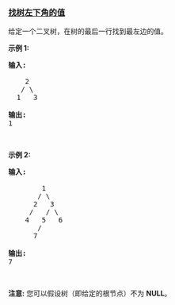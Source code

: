### [找树左下角的值](https://leetcode-cn.com/problems/find-bottom-left-tree-value)

<p>给定一个二叉树，在树的最后一行找到最左边的值。</p>

<p><strong>示例 1:</strong></p>

<pre>
<strong>输入:</strong>

    2
   / \
  1   3

<strong>输出:</strong>
1
</pre>

<p>&nbsp;</p>

<p><strong>示例 2: </strong></p>

<pre>
<strong>输入:</strong>

        1
       / \
      2   3
     /   / \
    4   5   6
       /
      7

<strong>输出:</strong>
7
</pre>

<p>&nbsp;</p>

<p><strong>注意:</strong> 您可以假设树（即给定的根节点）不为 <strong>NULL</strong>。</p>
